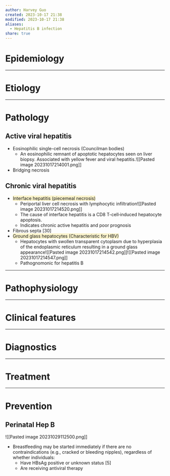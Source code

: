 ```yaml
---
author: Harvey Guo
created: 2023-10-17 21:38
modified: 2023-10-17 21:38
aliases:
  - Hepatitis B infection
share: true
---
```

# Epidemiology


---
# Etiology


---
# Pathology
## Active viral hepatitis
- Eosinophilic single-cell necrosis (Councilman bodies) 
	- An eosinophilic remnant of apoptotic hepatocytes seen on liver biopsy. Associated with yellow fever and viral hepatitis.![[Pasted image 20231017214001.png]]
- Bridging necrosis
## Chronic viral hepatitis
- <span style="background:rgba(240, 200, 0, 0.2)">Interface hepatitis (piecemeal necrosis) </span>
	- Periportal liver cell necrosis with lymphocytic infiltration![[Pasted image 20231017214520.png]]
	- The cause of interface hepatitis is a CD8 T-cell‑induced hepatocyte apoptosis.
	- Indicates chronic active hepatitis and poor prognosis
- Fibrous septa   [30]
- <span style="background:rgba(240, 200, 0, 0.2)">Ground glass hepatocytes (Characteristic for HBV)</span>
	- Hepatocytes with swollen transparent cytoplasm due to hyperplasia of the endoplasmic reticulum resulting in a ground glass appearance![[Pasted image 20231017214542.png]]![[Pasted image 20231017214547.png]]
	- Pathognomonic for hepatitis B

---
# Pathophysiology


---
# Clinical features


---
# Diagnostics


---
# Treatment


---
# Prevention
## Perinatal Hep B
![[Pasted image 20231029112500.png]]
- Breastfeeding may be started immediately if there are no contraindications (e.g., cracked or bleeding nipples), regardless of whether individuals:
	- Have HBsAg positive or unknown status [5]
	- Are receiving antiviral therapy